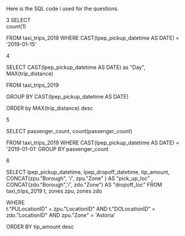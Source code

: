 Here is the SQL code i used for the questions. 


3
SELECT  
count(1)

FROM taxi_trips_2019
WHERE  CAST(lpep_pickup_datetime AS DATE) = '2019-01-15'



4

SELECT 
	CAST(lpep_pickup_datetime AS DATE) as "Day",
	MAX(trip_distance)

FROM taxi_trips_2019

GROUP BY 
	CAST(lpep_pickup_datetime AS DATE)

ORDER by MAX(trip_distance) desc



5

SELECT 
passenger_count, 
count(passenger_count)

FROM taxi_trips_2019
WHERE  CAST(lpep_pickup_datetime AS DATE) = '2019-01-01'
GROUP BY
 passenger_count



6

SELECT 
	lpep_pickup_datetime,
	lpep_dropoff_datetime,
	tip_amount,
	CONCAT(zpu."Borough", '/', zpu."Zone" ) AS "pick_up_loc" ,
	CONCAT(zdo."Borough",'/', zdo."Zone") AS "dropoff_loc"
FROM 
 taxi_trips_2019 t, 
 zones zpu, 
 zones zdo

WHERE  
	t."PULocationID" = zpu."LocationID" AND 
	t."DOLocationID" = zdo."LocationID" AND
	zpu."Zone" = 'Astoria'

ORDER BY tip_amount desc


